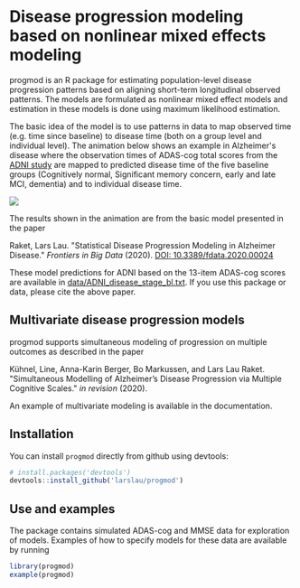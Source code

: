 # Disease progression modeling based on nonlinear mixed effects modeling
progmod is an R package for estimating population-level disease progression patterns based on aligning short-term longitudinal observed patterns. The models are formulated as nonlinear mixed effect models and estimation in these models is done using maximum likelihood estimation. 

The basic idea of the model is to use patterns in data to map observed time (e.g. time since baseline) to disease time (both on a group level and individual level). The animation below shows an example in Alzheimer's disease where the observation times of ADAS-cog total scores from the [ADNI study](http://adni.loni.usc.edu/) are mapped to predicted disease time of the five baseline groups (Cognitively normal, Significant memory concern, early and late MCI, dementia) and to individual disease time.


![](man/readme/adas_progression.gif)

The results shown in the animation are from the basic model presented in the paper 

Raket, Lars Lau. "Statistical Disease Progression Modeling in Alzheimer Disease." *Frontiers in Big Data* (2020). [DOI: 10.3389/fdata.2020.00024](https://doi.org/10.3389/fdata.2020.00024)

These model predictions for ADNI based on the 13-item ADAS-cog scores are available in [data/ADNI_disease_stage_bl.txt](data/ADNI_disease_stage_bl.txt). If you use this package or data, please cite the above paper.

## Multivariate disease progression models
progmod supports simultaneous modeling of progression on multiple outcomes as described in the paper


Kühnel, Line, Anna-Karin Berger, Bo Markussen, and Lars Lau Raket. "Simultaneous Modelling of Alzheimer’s Disease Progression via Multiple Cognitive Scales." *in revision* (2020). 

An example of multivariate modeling is available in the documentation.

## Installation

You can install `progmod` directly from github using devtools:

``` r
# install.packages('devtools')
devtools::install_github('larslau/progmod')
```

## Use and examples
The package contains simulated ADAS-cog and MMSE data for exploration of models. Examples of how to specify models for these data are available by running
``` r
library(progmod)
example(progmod)
```

